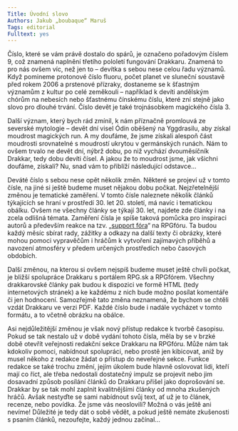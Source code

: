 ```yaml
---
Title: Úvodní slovo
Authors: Jakub „boubaque“ Maruš
Tags: editorial
Fulltext: yes
---
```


Číslo, které se vám právě dostalo do spárů, je označeno pořadovým číslem 9, což znamená naplnění třetího pololetí fungování Drakkaru. Znamená to pro nás ovšem víc, než jen to – devítka s sebou nese celou řadu významů. Když pomineme protonové číslo fluoru, počet planet ve sluneční soustavě před rokem 2006 a prstenové přízraky, dostaneme se k šťastným významům z kultur po celé zeměkouli – například k devíti andělským chórům na nebesích nebo šťastnému čínskému číslu, které zní stejně jako slovo pro dlouhé trvání. Číslo devět je také trojnásobkem magického čísla 3.

Další význam, který bych rád zmínil, k nám příznačně promlouvá ze severské mytologie – devět dní visel Ódin oběšený na Yggdrasilu, aby získal moudrost magických run. A my doufáme, že jsme získali alespoň část moudrosti srovnatelné s moudrostí ukrytou v germánských runách. Nám to ovšem trvalo ne devět dní, nýbrž dobu, po niž vychází dvouměsíčník Drakkar, tedy dobu devíti čísel. A jakou že to moudrost jsme, jak všichni doufáme, získali? Nu, snad vám to přiblíží následující odstavce…

Deváté číslo s sebou nese opět několik změn. Některé se projeví už v tomto čísle, na jiné si ještě budeme muset nějakou dobu počkat. Nejzřetelnější změnou je tematické zaměření. V tomto čísle naleznete několik článků týkajících se hraní v prostředí 30. let 20. století, má navíc i tematickou obálku. Ovšem ne všechny články se týkají 30. let, najdete zde články i na zcela odlišná témata. Zaměření čísla je spíše taková pomůcka pro inspiraci autorů a především reakce na tzv. „[support fóra](http://rpgforum.cz/forum/viewtopic.php?t=5872)“ na RPGfóru. Ta budou každý měsíc sbírat rady, zážitky a odkazy na další texty či obrázky, které mohou pomoci vypravěčům i hráčům k vytvoření zajímavých příběhů a navození atmosféry v předem určených prostředích nebo časových obdobích.

Další změnou, na kterou si ovšem nejspíš budeme muset ještě chvíli počkat, je bližší spolupráce Drakkaru s portálem RPG.sk a RPGfórem. Všechny drakkarovské články pak budou k dispozici ve formě HTML (tedy internetových stránek) a ke každému z nich bude možno posílat komentáře či jen hodnocení. Samozřejmě tato změna neznamená, že bychom se chtěli vzdát Drakkaru ve verzi PDF. Každé číslo bude i nadále vycházet v tomto formátu, a to včetně obrázku na obálce.

Asi nejdůležitější změnou je však nový přístup redakce k tvorbě časopisu. Pokud se tak nestalo už v době vydání tohoto čísla, měla by se v brzké době otevřít veřejnosti redakční sekce Drakkaru na RPGfóru. Může nám tak kdokoliv pomoci, nabídnout spolupráci, nebo prostě jen kibicovat, aniž by musel někoho z redakce žádat o přístup do neveřejné sekce. Funkce redakce se také trochu změní, jejím úkolem bude hlavně oslovovat lidi, kteří mají co říct, ale třeba nedostali dostatečný impulz se projevit nebo jim dosavadní způsob posílání článků do Drakkaru přišel jako doprošování se. Drakkar by se tak mohl zaplnit kvalitnějšími články od mnoha zkušených hráčů. Avšak nestyďte se sami nabídnout svůj text, ať už je to článek, recenze, nebo povídka. Že jsme vás neoslovili? Možná o vás ještě ani nevíme! Důležité je tedy dát o sobě vědět, a pokud ještě nemáte zkušenosti s psaním článků, nezoufejte, každý jednou začínal…
